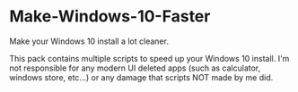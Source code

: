# Make-Windows-10-Faster
Make your Windows 10 install a lot cleaner.

This pack contains multiple scripts to speed up your Windows 10 install.
I'm not responsible for any modern UI deleted apps (such as calculator, windows store, etc...) or any damage that scripts NOT made by me did.
